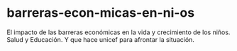 # barreras-econ-micas-en-ni-os
El impacto de las barreras económicas en  la vida y crecimiento de los niños. Salud y Educación. Y que hace unicef para afrontar la situación.
